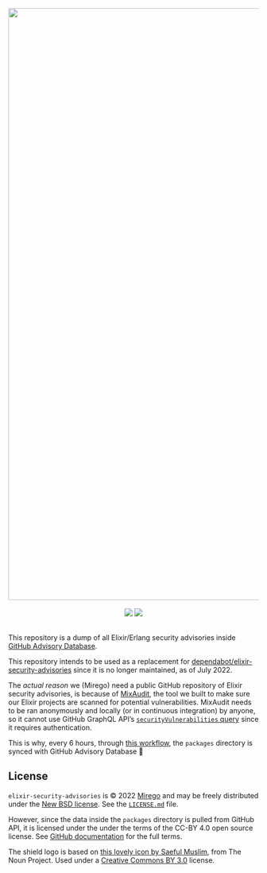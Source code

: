 <div align="center">
  <img src="https://user-images.githubusercontent.com/11348/183662131-4213af19-2d9e-4895-bf4b-fea05fae11c3.png" width="1191" />
  <br /><br />
  <a href="https://github.com/mirego/elixir-security-advisories/actions/workflows/ci.yml"><img src="https://github.com/mirego/elixir-security-advisories/actions/workflows/ci.yml/badge.svg?branch=main&event=push" /></a>
  <a href="https://github.com/mirego/elixir-security-advisories/actions/workflows/cd.yml"><img src="https://github.com/mirego/elixir-security-advisories/actions/workflows/cd.yml/badge.svg" /></a><br /><br />
</div>

This repository is a dump of all Elixir/Erlang security advisories inside [GitHub Advisory Database](https://github.com/advisories).

This repository intends to be used as a replacement for [dependabot/elixir-security-advisories](https://github.com/dependabot/elixir-security-advisories) since it is no longer maintained, as of July 2022.

The _actual reason_ we (Mirego) need a public GitHub repository of Elixir security advisories, is because of [MixAudit](https://github.com/mirego/mix_audit), the tool we built to make sure our Elixir projects are scanned for potential vulnerabilities. MixAudit needs to be ran anonymously and locally (or in continuous integration) by anyone, so it cannot use GitHub GraphQL API’s [`securityVulnerabilities` query](https://docs.github.com/en/graphql/reference/queries#securityvulnerabilities) since it requires authentication.

This is why, every 6 hours, through [this workflow](https://github.com/mirego/elixir-security-advisories/blob/main/.github/workflows/cd.yml), the `packages` directory is synced with GitHub Advisory Database 🎉

## License

`elixir-security-advisories` is © 2022 [Mirego](https://www.mirego.com) and may be freely distributed under the [New BSD license](http://opensource.org/licenses/BSD-3-Clause). See the [`LICENSE.md`](https://github.com/mirego/elixir-security-advisories/blob/main/LICENSE.md) file.

However, since the data inside the `packages` directory is pulled from GitHub API, it is licensed under the under the terms of the CC-BY 4.0 open source license. See [GitHub documentation](https://docs.github.com/en/site-policy/github-terms/github-terms-for-additional-products-and-features#advisory-database) for the full terms.

The shield logo is based on [this lovely icon by Saeful Muslim](https://thenounproject.com/icon/shield-1258213/), from The Noun Project. Used under a [Creative Commons BY 3.0](http://creativecommons.org/licenses/by/3.0/) license.
